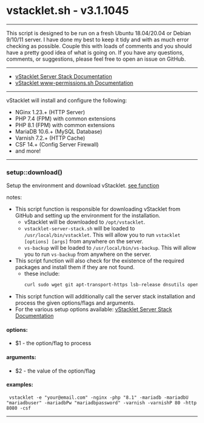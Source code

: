 # vstacklet.sh - v3.1.1045


---

This script is designed to be run on a fresh Ubuntu 18.04/20.04 or
Debian 9/10/11 server. I have done my best to keep it tidy and with as much
error checking as possible. Couple this with loads of comments and you should
have a pretty good idea of what is going on. If you have any questions,
comments, or suggestions, please feel free to open an issue on GitHub.

---

- [vStacklet Server Stack Documentation](https://github.com/JMSDOnline/vstacklet/blob/development/docs/setup/vstacklet-server-stack.sh.md)
- [vStacklet www-permissions.sh Documentation](https://github.com/JMSDOnline/vstacklet/blob/development/docs/setup/www-permissions.sh.md)

---

vStacklet will install and configure the following:
- NGinx 1.23.+ (HTTP Server)
- PHP 7.4 (FPM) with common extensions
- PHP 8.1 (FPM) with common extensions
- MariaDB 10.6.+ (MySQL Database)
- Varnish 7.2.+ (HTTP Cache)
- CSF 14.+ (Config Server Firewall)
- and more!

---



### setup::download()

Setup the environment and download vStacklet. [see function](https://github.com/JMSDOnline/vstacklet/blob/development/setup/vstacklet.sh#L71-L118)

notes:
- This script function is responsible for downloading vStacklet from GitHub
and setting up the environment for the installation.
  - vStacklet will be downloaded to `/opt/vstacklet`.
  - `vstacklet-server-stack.sh` will be loaded to `/usr/local/bin/vstacklet`. This
will allow you to run `vstacklet [options] [args]` from anywhere on the server.
  - `vs-backup` will be loaded to `/usr/local/bin/vs-backup`. This
will allow you to run `vs-backup` from anywhere on the server.
- This script function will also check for the existence of the required
packages and install them if they are not found.
  - these include:
    ```bash
    curl sudo wget git apt-transport-https lsb-release dnsutils openssl
    ```
- This script function will additionally call the server stack installation
and process the given options/flags and arguments.
- For the various setup options available: [vStacklet Server Stack Documentation](https://github.com/JMSDOnline/vstacklet/blob/development/docs/setup/vstacklet-server-stack.sh.md)

#### options:

-  $1 - the option/flag to process

#### arguments:

-  $2 - the value of the option/flag

#### examples:

```
 vstacklet -e "your@email.com" -nginx -php "8.1" -mariadb -mariadbU "mariadbuser" -mariadbPw "mariadbpassword" -varnish -varnishP 80 -http 8080 -csf
```

---


